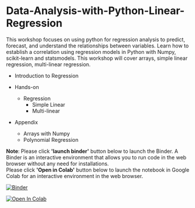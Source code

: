 # Data-Analysis-with-Python-Linear-Regression
This workshop focuses on using python for regression analysis to predict, forecast, and understand the relationships between variables. Learn how to establish a correlation using regression models in Python with Numpy, scikit-learn and statsmodels. This workshop will cover arrays, simple linear regression, multi-linear regression.

* Introduction to Regression
* Hands-on
  * Regression<br>
    * Simple Linear 
    * Multi-linear 
    
* Appendix
  * Arrays with Numpy<br>
  * Polynomial Regression<br>

**Note**: Please click **'launch binder'** button below to launch the Binder. A Binder is an interactive environment that allows you to run code in the web browser without any need for installations. <br>
Please click **'Open in Colab'** button below to launch the notebook in Google Colab for an interactive environment in the web browser.


[![Binder](https://mybinder.org/badge_logo.svg)](https://mybinder.org/v2/gh/The-CEAS-Library/UC_Data_Day.git/master)

[![Open In Colab](https://colab.research.google.com/assets/colab-badge.svg)](https://github.com/The-CEAS-Library/UC_Data_Day)

